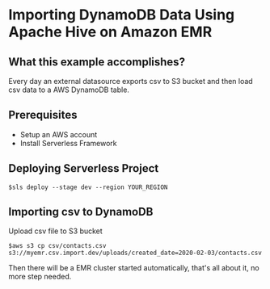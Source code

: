 # Importing DynamoDB Data Using Apache Hive on Amazon EMR

## What this example accomplishes?

Every day an external datasource exports csv to S3 bucket and then load csv data to a AWS DynamoDB table.

## Prerequisites

- Setup an AWS account
- Install Serverless Framework

## Deploying Serverless Project

```
$sls deploy --stage dev --region YOUR_REGION
```

## Importing csv to DynamoDB

Upload csv file to S3 bucket

```
$aws s3 cp csv/contacts.csv s3://myemr.csv.import.dev/uploads/created_date=2020-02-03/contacts.csv
```

Then there will be a EMR cluster started automatically, that's all about it, no more step needed.
